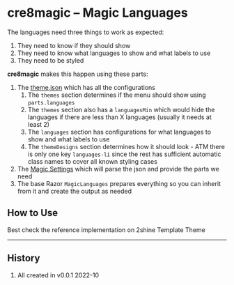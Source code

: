 # cre8magic – Magic Languages

The languages need three things to work as expected:

1. They need to know if they should show
1. They need to know what languages to show and what labels to use
1. They need to be styled

**cre8magic** makes this happen using these parts:

1. The [theme.json](./theme-json.md) which has all the configurations
    1. The `themes` section determines if the menu should show using `parts.languages`
    1. The `themes` section also has a `languagesMin` which would hide the languages if there are less than X languages (usually it needs at least 2)
    1. The `languages` section has configurations for what languages to show and what labels to use
    1. The `themeDesigns` section determines how it should look - ATM there is only one key `languages-li` since the rest has sufficient automatic class names to cover all known styling cases
1. The [Magic Settings](./magic-settings.md) which will parse the json and provide the parts we need
1. The base Razor `MagicLanguages` prepares everything so you can inherit from it and create the output as needed

## How to Use

Best check the reference implementation on 2shine Template Theme

---

## History

1. All created in v0.0.1 2022-10
